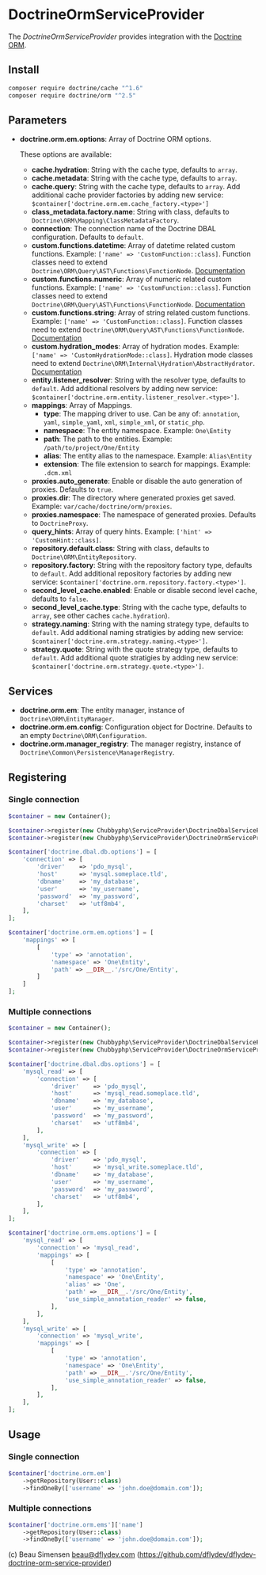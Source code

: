 # DoctrineOrmServiceProvider

The *DoctrineOrmServiceProvider* provides integration with the [Doctrine ORM][1].

## Install

```sh
composer require doctrine/cache "^1.6"
composer require doctrine/orm "^2.5"
```

## Parameters

* **doctrine.orm.em.options**: Array of Doctrine ORM options.

    These options are available:

    * **cache.hydration**: String with the cache type, defaults to `array`.
    * **cache.metadata**: String with the cache type, defaults to `array`.
    * **cache.query**: String with the cache type, defaults to `array`.
        Add additional cache provider factories by adding new service:
        `$container['doctrine.orm.em.cache_factory.<type>']`
    * **class_metadata.factory.name**: String with class, defaults to `Doctrine\ORM\Mapping\ClassMetadataFactory`.
    * **connection**: The connection name of the Doctrine DBAL configuration. Defaults to `default`.
    * **custom.functions.datetime**: Array of datetime related custom functions. Example: `['name' => 'CustomFunction::class]`.
        Function classes need to extend `Doctrine\ORM\Query\AST\Functions\FunctionNode`. [Documentation][2]
    * **custom.functions.numeric**: Array of numeric related custom functions.  Example: `['name' => 'CustomFunction::class]`.
        Function classes need to extend `Doctrine\ORM\Query\AST\Functions\FunctionNode`. [Documentation][2]
    * **custom.functions.string**: Array of string related custom functions. Example: `['name' => 'CustomFunction::class]`.
        Function classes need to extend `Doctrine\ORM\Query\AST\Functions\FunctionNode`. [Documentation][2]
    * **custom.hydration_modes**: Array of hydration modes. Example: `['name' => 'CustomHydrationMode::class]`.
        Hydration mode classes need to extend `Doctrine\ORM\Internal\Hydration\AbstractHydrator`. [Documentation][3]
    * **entity.listener_resolver**: String with the resolver type, defaults to `default`.
        Add additional resolvers by adding new service:
        `$container['doctrine.orm.entity.listener_resolver.<type>']`.
    * **mappings**: Array of Mappings.
        * **type**: The mapping driver to use. Can be any of: `annotation`, `yaml`, `simple_yaml`, `xml`, `simple_xml`,  or `static_php`.
        * **namespace**: The entity namespace. Example: `One\Entity`
        * **path**: The path to the entities. Example: `/path/to/project/One/Entity`
        * **alias**: The entity alias to the namespace. Example: `Alias\Entity`
        * **extension**: The file extension to search for mappings. Example: `.dcm.xml`
    * **proxies.auto_generate**: Enable or disable the auto generation of proxies. Defaults to `true`.
    * **proxies.dir**: The directory where generated proxies get saved. Example: `var/cache/doctrine/orm/proxies`.
    * **proxies.namespace**: The namespace of generated proxies. Defaults to `DoctrineProxy`.
    * **query_hints**: Array of query hints. Example: `['hint' => 'CustomHint::class]`.
    * **repository.default.class**: String with class, defaults to `Doctrine\ORM\EntityRepository`.
    * **repository.factory**: String with the repository factory type, defaults to `default`.
        Add additional repository factories by adding new service: `$container['doctrine.orm.repository.factory.<type>']`.
    * **second_level_cache.enabled**: Enable or disable second level cache, defaults to `false`.
    * **second_level_cache.type**: String with the cache type, defaults to `array`, see other caches `cache.hydration`).
    * **strategy.naming**: String with the naming strategy type, defaults to `default`.
        Add additional naming stratigies by adding new service: `$container['doctrine.orm.strategy.naming.<type>']`.
    * **strategy.quote**: String with the quote strategy type, defaults to `default`.
        Add additional quote stratigies by adding new service: `$container['doctrine.orm.strategy.quote.<type>']`.

## Services

* **doctrine.orm.em**: The entity manager, instance of `Doctrine\ORM\EntityManager`.
* **doctrine.orm.em.config**: Configuration object for Doctrine. Defaults to an empty `Doctrine\ORM\Configuration`.
* **doctrine.orm.manager_registry**: The manager registry, instance of `Doctrine\Common\Persistence\ManagerRegistry`.

## Registering

### Single connection

```php
$container = new Container();

$container->register(new Chubbyphp\ServiceProvider\DoctrineDbalServiceProvider()));
$container->register(new Chubbyphp\ServiceProvider\DoctrineOrmServiceProvider()));

$container['doctrine.dbal.db.options'] = [
    'connection' => [
        'driver'    => 'pdo_mysql',
        'host'      => 'mysql.someplace.tld',
        'dbname'    => 'my_database',
        'user'      => 'my_username',
        'password'  => 'my_password',
        'charset'   => 'utf8mb4',
    ],
];

$container['doctrine.orm.em.options'] = [
    'mappings' => [
        [
            'type' => 'annotation',
            'namespace' => 'One\Entity',
            'path' => __DIR__.'/src/One/Entity',
        ]
    ]
];
```

### Multiple connections

```php
$container = new Container();

$container->register(new Chubbyphp\ServiceProvider\DoctrineDbalServiceProvider()));
$container->register(new Chubbyphp\ServiceProvider\DoctrineOrmServiceProvider()));

$container['doctrine.dbal.dbs.options'] = [
    'mysql_read' => [
        'connection' => [
            'driver'    => 'pdo_mysql',
            'host'      => 'mysql_read.someplace.tld',
            'dbname'    => 'my_database',
            'user'      => 'my_username',
            'password'  => 'my_password',
            'charset'   => 'utf8mb4',
        ],
    ],
    'mysql_write' => [
        'connection' => [
            'driver'    => 'pdo_mysql',
            'host'      => 'mysql_write.someplace.tld',
            'dbname'    => 'my_database',
            'user'      => 'my_username',
            'password'  => 'my_password',
            'charset'   => 'utf8mb4',
        ],
    ],
];

$container['doctrine.orm.ems.options'] = [
    'mysql_read' => [
        'connection' => 'mysql_read',
        'mappings' => [
            [
                'type' => 'annotation',
                'namespace' => 'One\Entity',
                'alias' => 'One',
                'path' => __DIR__.'/src/One/Entity',
                'use_simple_annotation_reader' => false,
            ],
        ],
    ],
    'mysql_write' => [
        'connection' => 'mysql_write',
        'mappings' => [
            [
                'type' => 'annotation',
                'namespace' => 'One\Entity',
                'path' => __DIR__.'/src/One/Entity',
                'use_simple_annotation_reader' => false,
            ],
        ],
    ],
];
```

## Usage

### Single connection

```php
$container['doctrine.orm.em']
    ->getRepository(User::class)
    ->findOneBy(['username' => 'john.doe@domain.com']);
```

### Multiple connections

```php
$container['doctrine.orm.ems']['name']
    ->getRepository(User::class)
    ->findOneBy(['username' => 'john.doe@domain.com']);
```

(c) Beau Simensen <beau@dflydev.com> (https://github.com/dflydev/dflydev-doctrine-orm-service-provider)

[1]: https://www.doctrine-project.org/projects/orm
[2]: https://www.doctrine-project.org/projects/doctrine-orm/en/latest/cookbook/dql-user-defined-functions.html
[3]: https://www.doctrine-project.org/projects/doctrine-orm/en/latest/reference/dql-doctrine-query-language.html#custom-hydration-modes
[4]: https://www.doctrine-project.org/projects/doctrine-orm/en/latest/reference/dql-doctrine-query-language.html#query-hints

